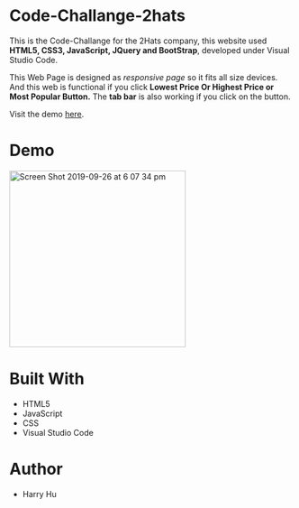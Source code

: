# Code-Challange-2hats

This is the Code-Challange for the 2Hats company, this website used **HTML5, CSS3, JavaScript, JQuery and BootStrap**, 
developed under Visual Studio Code.

This Web Page is designed as *responsive page* so it fits all size devices. 
And this web is functional if you click **Lowest Price Or Highest Price or Most Popular Button.**
The **tab bar** is also working if you click on the button.


Visit the demo [here](https://harryhoo23.github.io/Code-Challange-2hats/).

# Demo

<img width="313" alt="Screen Shot 2019-09-26 at 6 07 34 pm" src="https://user-images.githubusercontent.com/49028570/65670586-00331580-e089-11e9-98a4-9ad0d77d2e0b.png">


# Built With

* HTML5
* JavaScript
* CSS
* Visual Studio Code

# Author

* Harry Hu
